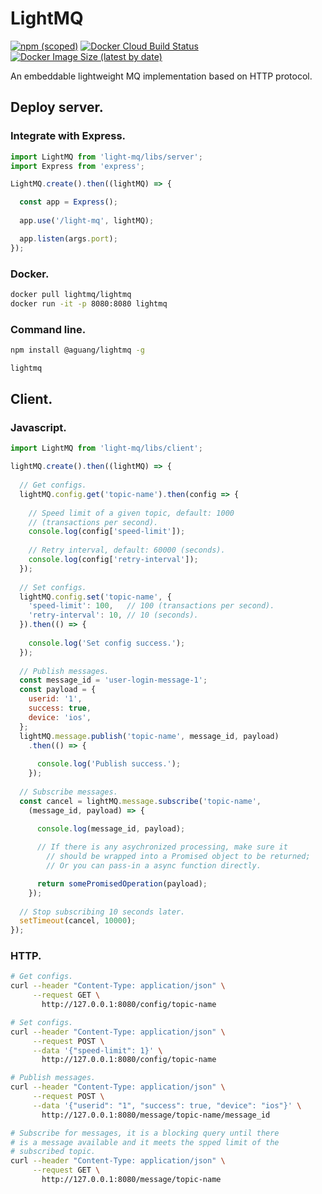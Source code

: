 # LightMQ

[![npm (scoped)](https://img.shields.io/npm/v/@aguang/lightmq)](https://www.npmjs.com/package/@aguang/lightmq)
[![Docker Cloud Build Status](https://img.shields.io/docker/cloud/build/lightmq/lightmq)](https://hub.docker.com/r/lightmq/lightmq/builds)
[![Docker Image Size (latest by date)](https://img.shields.io/docker/image-size/lightmq/lightmq)](https://hub.docker.com/r/lightmq/lightmq)

An embeddable lightweight MQ implementation based on HTTP protocol.

## Deploy server.

### Integrate with Express.

```javascript
import LightMQ from 'light-mq/libs/server';
import Express from 'express';

LightMQ.create().then((lightMQ) => {

  const app = Express();
  
  app.use('/light-mq', lightMQ);

  app.listen(args.port);
});
```

### Docker.

```bash
docker pull lightmq/lightmq
docker run -it -p 8080:8080 lightmq
```

### Command line.

```bash
npm install @aguang/lightmq -g

lightmq
```

## Client.

### Javascript.

```javascript
import LightMQ from 'light-mq/libs/client';

lightMQ.create().then((lightMQ) => {
  
  // Get configs.
  lightMQ.config.get('topic-name').then(config => {
  
    // Speed limit of a given topic, default: 1000
    // (transactions per second).
    console.log(config['speed-limit']);
    
    // Retry interval, default: 60000 (seconds).
    console.log(config['retry-interval']);
  });
  
  // Set configs.
  lightMQ.config.set('topic-name', {
    'speed-limit': 100,   // 100 (transactions per second).
    'retry-interval': 10, // 10 (seconds).
  }).then(() => {
    
    console.log('Set config success.');
  });
  
  // Publish messages.
  const message_id = 'user-login-message-1';
  const payload = {
    userid: '1',
    success: true,
    device: 'ios',
  };
  lightMQ.message.publish('topic-name', message_id, payload)
    .then(() => {
    
      console.log('Publish success.');
    });
  
  // Subscribe messages.
  const cancel = lightMQ.message.subscribe('topic-name',
  	(message_id, payload) => {
    
      console.log(message_id, payload);

      // If there is any asychronized processing, make sure it
    	// should be wrapped into a Promised object to be returned;
    	// Or you can pass-in a async function directly.

      return somePromisedOperation(payload);
    });
  
  // Stop subscribing 10 seconds later.
  setTimeout(cancel, 10000);
});
```

### HTTP.

```bash
# Get configs.
curl --header "Content-Type: application/json" \
     --request GET \
       http://127.0.0.1:8080/config/topic-name

# Set configs.
curl --header "Content-Type: application/json" \
     --request POST \
     --data '{"speed-limit": 1}' \
       http://127.0.0.1:8080/config/topic-name

# Publish messages.
curl --header "Content-Type: application/json" \
     --request POST \
     --data '{"userid": "1", "success": true, "device": "ios"}' \
       http://127.0.0.1:8080/message/topic-name/message_id 

# Subscribe for messages, it is a blocking query until there
# is a message available and it meets the spped limit of the
# subscribed topic.
curl --header "Content-Type: application/json" \
     --request GET \
       http://127.0.0.1:8080/message/topic-name
```
